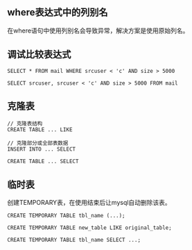 ## where表达式中的列别名

在where语句中使用列别名会导致异常，解决方案是使用原始列名。

## 调试比较表达式

	SELECT * FROM mail WHERE srcuser < 'c' AND size > 5000

	SELECT srcuser, srcuser < 'c' AND size > 5000 FROM mail

## 克隆表

	// 克隆表结构
	CREATE TABLE ... LIKE

	// 克隆部分或全部表数据
	INSERT INTO ... SELECT

	CREATE TABLE ... SELECT

## 临时表

创建TEMPORARY表，在使用结束后让mysql自动删除该表。

	CREATE TEMPORARY TABLE tbl_name (...);

	CREATE TEMPORARY TABLE new_table LIKE original_table;

	CREATE TEMPORARY TABLE tbl_name SELECT ...;